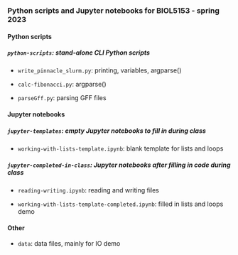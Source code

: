### Python scripts and Jupyter notebooks for BIOL5153 - spring 2023

#### Python scripts 

##### `python-scripts`: stand-alone CLI Python scripts

- `write_pinnacle_slurm.py`: printing, variables, argparse()

- `calc-fibonacci.py`: argparse()

- `parseGff.py`: parsing GFF files
		

#### Jupyter notebooks

##### `jupyter-templates`: empty Jupyter notebooks to fill in during class

- `working-with-lists-template.ipynb`: blank template for lists and loops

##### `jupyter-completed-in-class`: Jupyter notebooks after filling in code during class

- `reading-writing.ipynb`: reading and writing files

- `working-with-lists-template-completed.ipynb`: filled in lists and loops demo


#### Other

- `data`: data files, mainly for IO demo




